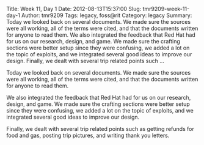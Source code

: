 Title: Week 11, Day 1
Date: 2012-08-13T15:37:00
Slug: tmr9209-week-11-day-1
Author: tmr9209
Tags: legacy, foss@rit
Category: legacy
Summary: Today we looked back on several documents. We made sure the sources were all working, all of the terms were cited, and that the documents written for anyone to read them.  We also integrated the feedback that Red Hat had for us on our research, design, and game. We made sure the crafting sections were better setup since they were confusing, we added a lot on the topic of exploits, and we integrated several good ideas to improve our design.  Finally, we dealt with several trip related points such ... 

Today we looked back on several documents. We made sure the sources were all
working, all of the terms were cited, and that the documents written for
anyone to read them.

We also integrated the feedback that Red Hat had for us on our research,
design, and game. We made sure the crafting sections were better setup since
they were confusing, we added a lot on the topic of exploits, and we
integrated several good ideas to improve our design.

Finally, we dealt with several trip related points such as getting refunds for
food and gas, posting trip pictures, and writing thank you letters.

